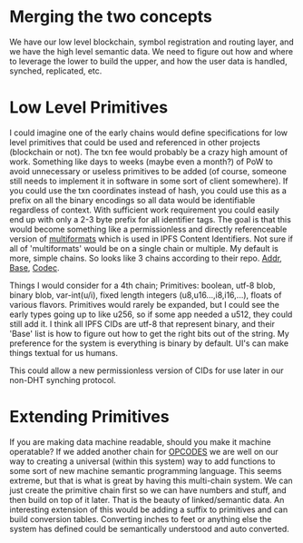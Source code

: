 # Merging the two concepts
We have our low level blockchain, symbol registration and routing layer, and we have the high level semantic data. We need to figure out how and where to leverage the lower to build the upper, and how the user data is handled, synched, replicated, etc.


# Low Level Primitives
I could imagine one of the early chains would define specifications for low level primitives that could be used and referenced in other projects (blockchain or not). The txn fee would probably be a crazy high amount of work. Something like days to weeks (maybe even a month?) of PoW to avoid unnecessary or useless primitives to be added (of course, someone still needs to implement it in software in some sort of client somewhere). If you could use the txn coordinates instead of hash, you could use this as a prefix on all the binary encodings so all data would be identifiable regardless of context. With sufficient work requirement you could easily end up with only a 2-3 byte prefix for all identifier tags. The goal is that this would become something like a permissionless and directly referenceable version of [multiformats](https://github.com/multiformats/multiformats) which is used in IPFS Content Identifiers. Not sure if all of 'multiformats' would be on a single chain or multiple. My default is more, simple chains. So looks like 3 chains according to their repo. [Addr](https://github.com/multiformats/multiaddr/blob/master/protocols.csv), [Base](https://github.com/multiformats/multibase/blob/master/multibase.csv), [Codec](https://github.com/multiformats/multicodec/blob/master/table.csv). 

Things I would consider for a 4th chain; Primitives: boolean, utf-8 blob, binary blob, var-int(u/i), fixed length integers (u8,u16...,i8,i16,...), floats of various flavors. Primitives would rarely be expanded, but I could see the early types going up to like u256, so if some app needed a u512, they could still add it. I think all IPFS CIDs are utf-8 that represent binary, and their 'Base' list is how to figure out how to get the right bits out of the string. My preference for the system is everything is binary by default. UI's can make things textual for us humans.

This could allow a new permissionless version of CIDs for use later in our non-DHT synching protocol.

# Extending Primitives
If you are making data machine readable, should you make it machine operatable? If we added another chain for [OPCODES](https://ethereum.org/en/developers/docs/evm/opcodes) we are well on our way to creating a universal (within this system) way to add functions to some sort of new machine semantic programming language. This seems extreme, but that is what is great by having this multi-chain system. We can just create the primitive chain first so we can have numbers and stuff, and then build on top of it later. That is the beauty of linked/semantic data. An interesting extension of this would be adding a suffix to primitives and can build conversion tables. Converting inches to feet or anything else the system has defined could be semantically understood and auto converted.

